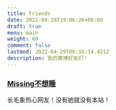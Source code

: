 ```yaml
---
title: Friends
date: 2022-04-28T19:06:26+08:00
draft: true
menu: main
weight: 60
comment: false
lastmod: 2022-04-29T00:16:14.421Z
description: 我的赛博好友们！
---
```

### [Missing不想睡](https://hugo-missingid.vercel.app/)

长毛象热心网友！没有她就没有本站！
